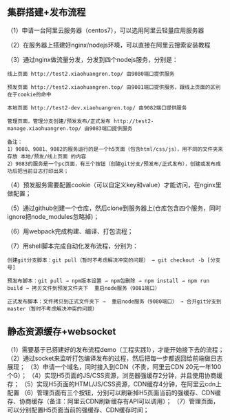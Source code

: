 ## 集群搭建+发布流程

（1）申请一台阿里云服务器（centos7），可以选用阿里云轻量应用服务器

（2）在服务器上搭建好nginx/nodejs环境，可以直接在阿里云搜索安装教程

（3）通过nginx做流量分发，分发到四个nodejs服务，分别是：

    线上页面 http://test2.xiaohuangren.top/ 由9080端口提供服务

    预发页面 http://test2.xiaohuangren.top/ 由9081端口提供服务，跟线上页面的区别在于cookie的命中

    本地页面 http://test2-dev.xiaohuangren.top/ 由9082端口提供服务

    管理页面，管理分支创建/预发发布/正式发布 http://test2-manage.xiaohuangren.top/ 由9083端口提供服务
    
    备注：
    1）9080、9081、9082的服务运行的是一个h5页面（包含html/css/js），用不同的文件夹来存放 本地/预发/线上页面 的内容
    2）9083的服务是一个pc页面，有三个按钮（创建git分支/预发布/正式发布），创建或发布成功后把当前日志打印出来；

（4）预发服务需要配置cookie（可以自定义key和value）才能访问，在nginx里做配置；

（5）通过github创建一个仓库，然后clone到服务器上(仓库包含四个服务，同时ignore把node_modules忽略掉)；

（6）用webpack完成构建、编译、打包流程；

（7）用shell脚本完成自动化发布流程，分别为：

    创建git分支脚本：git pull（暂时不考虑解决冲突的问题） → git checkout -b [分支号]

    预发布脚本：git pull → npm版本设置 → npm包删除 → npm install → npm run build → 拷贝文件到预发文件夹下  重启node服务（9081端口）

    正式发布脚本：文件拷贝到正式文件夹下 →  重启node服务（9080端口） → 合并git分支到master（暂时不考虑解决冲突的问题）

## 静态资源缓存+websocket

（1）需要基于已搭建好的发布流程demo（工程实践1），才能开始接下去的流程； 
（2）通过socket来监听打包编译发布的过程，然后把每一步都返回给前端做日志展现；
（3）申请一个域名，同时接入到CDN（不贵，阿里云CDN 20元一年100个G）；
（4）实现H5页面的JS/CSS资源，浏览器强缓存2分钟，并且使用协商缓存；
（5）实现H5页面的HTML/JS/CSS资源，CDN缓存4分钟，在阿里云cdn上配置
（6）管理页面有三个按钮，分别可以刷新掉H5页面当前的强缓存、CDN缓存、协商缓存（备注：阿里云CDN刷新缓存有API可以调用）；
（7）管理页面，可以分别配置H5页面当前的强缓存、CDN缓存时间；